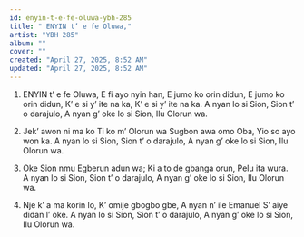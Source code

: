 ```yaml
---
id: enyin-t-e-fe-oluwa-ybh-285
title: " ENYIN t’ e fe Oluwa,"
artist: "YBH 285"
album: ""
cover: ""
created: "April 27, 2025, 8:52 AM"
updated: "April 27, 2025, 8:52 AM"
---
```


1. ENYIN t’ e fe Oluwa,
E fi ayo nyin han,
E jumo ko orin didun,
E jumo ko orin didun,
K’ e si y’ ite na ka,
K’ e si y’ ite na ka.
A nyan lo si Sion,
Sion t’ o darajulo,
A nyan g’ oke lo si Sion,
Ilu Olorun wa.

2. Jek’ awon ni ma ko
Ti ko m’ Olorun wa
Sugbon awa omo Oba,
Yio so ayo won ka.
A nyan lo si Sion,
Sion t’ o darajulo,
A nyan g’ oke lo si Sion,
Ilu Olorun wa.

3. Oke Sion nmu
Egberun adun wa;
Ki a to de gbanga orun,
Pelu ita wura.
A nyan lo si Sion,
Sion t’ o darajulo,
A nyan g’ oke lo si Sion,
Ilu Olorun wa.

4. Nje k’ a ma korin lo,
K’ omije gbogbo gbe,
A nyan n’ ile Emanuel
S’ aiye didan l’ oke.
A nyan lo si Sion,
Sion t’ o darajulo,
A nyan g’ oke lo si Sion,
Ilu Olorun wa.
